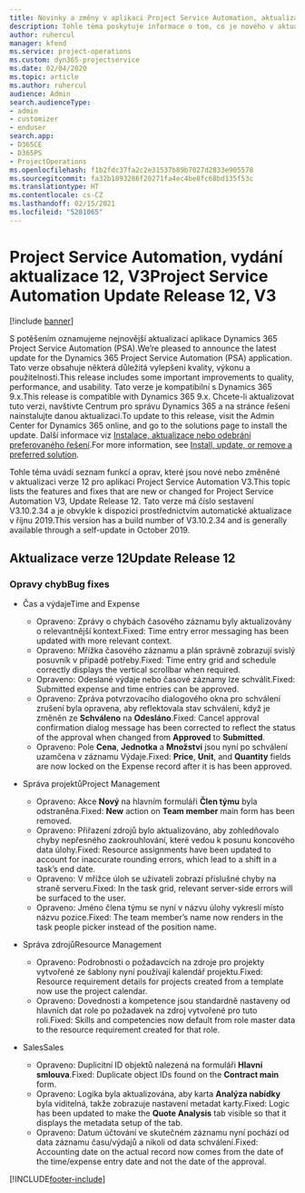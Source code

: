 ```yaml
---
title: Novinky a změny v aplikaci Project Service Automation, aktualizace verze 12, V3
description: Tohle téma poskytuje informace o tom, co je nového v aktualizaci verze 12 pro aplikaci Project Service Automation V3.
author: ruhercul
manager: kfend
ms.service: project-operations
ms.custom: dyn365-projectservice
ms.date: 02/04/2020
ms.topic: article
ms.author: ruhercul
audience: Admin
search.audienceType:
- admin
- customizer
- enduser
search.app:
- D365CE
- D365PS
- ProjectOperations
ms.openlocfilehash: f1b2fdc37fa2c2e31537b89b7027d2833e905578
ms.sourcegitcommit: fa32b1893286f20271fa4ec4be8fc68bd135f53c
ms.translationtype: HT
ms.contentlocale: cs-CZ
ms.lasthandoff: 02/15/2021
ms.locfileid: "5281065"
---
```

# <a name="project-service-automation-update-release-12-v3"></a><span data-ttu-id="06e7a-103">Project Service Automation, vydání aktualizace 12, V3</span><span class="sxs-lookup"><span data-stu-id="06e7a-103">Project Service Automation Update Release 12, V3</span></span>

[!include [banner](../includes/psa-now-project-operations.md)]

<span data-ttu-id="06e7a-104">S potěšením oznamujeme nejnovější aktualizaci aplikace Dynamics 365 Project Service Automation (PSA).</span><span class="sxs-lookup"><span data-stu-id="06e7a-104">We’re pleased to announce the latest update for the Dynamics 365 Project Service Automation (PSA) application.</span></span> <span data-ttu-id="06e7a-105">Tato verze obsahuje některá důležitá vylepšení kvality, výkonu a použitelnosti.</span><span class="sxs-lookup"><span data-stu-id="06e7a-105">This release includes some important improvements to quality, performance, and usability.</span></span> <span data-ttu-id="06e7a-106">Tato verze je kompatibilní s Dynamics 365 9.x.</span><span class="sxs-lookup"><span data-stu-id="06e7a-106">This release is compatible with Dynamics 365 9.x.</span></span> <span data-ttu-id="06e7a-107">Chcete-li aktualizovat tuto verzi, navštivte Centrum pro správu Dynamics 365 a na stránce řešení nainstalujte danou aktualizaci.</span><span class="sxs-lookup"><span data-stu-id="06e7a-107">To update to this release, visit the Admin Center for Dynamics 365 online, and go to the solutions page to install the update.</span></span> <span data-ttu-id="06e7a-108">Další informace viz [Instalace, aktualizace nebo odebrání preferovaného řešení](https://docs.microsoft.com/power-platform/admin/install-remove-preferred-solution).</span><span class="sxs-lookup"><span data-stu-id="06e7a-108">For more information, see [Install, update, or remove a preferred solution](https://docs.microsoft.com/power-platform/admin/install-remove-preferred-solution).</span></span>

<span data-ttu-id="06e7a-109">Tohle téma uvádí seznam funkcí a oprav, které jsou nové nebo změněné v aktualizaci verze 12 pro aplikaci Project Service Automation V3.</span><span class="sxs-lookup"><span data-stu-id="06e7a-109">This topic lists the features and fixes that are new or changed for Project Service Automation V3, Update Release 12.</span></span> <span data-ttu-id="06e7a-110">Tato verze má číslo sestavení V3.10.2.34 a je obvykle k dispozici prostřednictvím automatické aktualizace v říjnu 2019.</span><span class="sxs-lookup"><span data-stu-id="06e7a-110">This version has a build number of V3.10.2.34 and is generally available through a self-update in October 2019.</span></span>

## <a name="update-release-12"></a><span data-ttu-id="06e7a-111">Aktualizace verze 12</span><span class="sxs-lookup"><span data-stu-id="06e7a-111">Update Release 12</span></span>

### <a name="bug-fixes"></a><span data-ttu-id="06e7a-112">Opravy chyb</span><span class="sxs-lookup"><span data-stu-id="06e7a-112">Bug fixes</span></span>

- <span data-ttu-id="06e7a-113">Čas a výdaje</span><span class="sxs-lookup"><span data-stu-id="06e7a-113">Time and Expense</span></span>

    - <span data-ttu-id="06e7a-114">Opraveno: Zprávy o chybách časového záznamu byly aktualizovány o relevantnější kontext.</span><span class="sxs-lookup"><span data-stu-id="06e7a-114">Fixed: Time entry error messaging has been updated with more relevant context.</span></span>
    - <span data-ttu-id="06e7a-115">Opraveno: Mřížka časového záznamu a plán správně zobrazují svislý posuvník v případě potřeby.</span><span class="sxs-lookup"><span data-stu-id="06e7a-115">Fixed: Time entry grid and schedule correctly displays the vertical scrollbar when required.</span></span>
    - <span data-ttu-id="06e7a-116">Opraveno: Odeslané výdaje nebo časové záznamy lze schválit.</span><span class="sxs-lookup"><span data-stu-id="06e7a-116">Fixed: Submitted expense and time entries can be approved.</span></span>
    - <span data-ttu-id="06e7a-117">Opraveno: Zpráva potvrzovacího dialogového okna pro schválení zrušení byla opravena, aby reflektovala stav schválení, když je změněn ze **Schváleno** na **Odesláno**.</span><span class="sxs-lookup"><span data-stu-id="06e7a-117">Fixed: Cancel approval confirmation dialog message has been corrected to reflect the status of the approval when changed from **Approved** to **Submitted**.</span></span>
    - <span data-ttu-id="06e7a-118">Opraveno: Pole **Cena**, **Jednotka** a **Množství** jsou nyní po schválení uzamčena v záznamu Výdaje.</span><span class="sxs-lookup"><span data-stu-id="06e7a-118">Fixed: **Price**, **Unit**, and **Quantity** fields are now locked on the Expense record after it is has been approved.</span></span>

- <span data-ttu-id="06e7a-119">Správa projektů</span><span class="sxs-lookup"><span data-stu-id="06e7a-119">Project Management</span></span>

    - <span data-ttu-id="06e7a-120">Opraveno: Akce **Nový** na hlavním formuláři **Člen týmu** byla odstraněna.</span><span class="sxs-lookup"><span data-stu-id="06e7a-120">Fixed: **New** action on **Team member** main form has been removed.</span></span>
    - <span data-ttu-id="06e7a-121">Opraveno: Přiřazení zdrojů bylo aktualizováno, aby zohledňovalo chyby nepřesného zaokrouhlování, které vedou k posunu koncového data úlohy.</span><span class="sxs-lookup"><span data-stu-id="06e7a-121">Fixed: Resource assignments have been updated to account for inaccurate rounding errors, which lead to a shift in a task’s end date.</span></span>
    - <span data-ttu-id="06e7a-122">Opraveno: V mřížce úloh se uživateli zobrazí příslušné chyby na straně serveru.</span><span class="sxs-lookup"><span data-stu-id="06e7a-122">Fixed: In the task grid, relevant server-side errors will be surfaced to the user.</span></span>
    - <span data-ttu-id="06e7a-123">Opraveno: Jméno člena týmu se nyní v názvu úlohy vykreslí místo názvu pozice.</span><span class="sxs-lookup"><span data-stu-id="06e7a-123">Fixed: The team member’s name now renders in the task people picker instead of the position name.</span></span>

- <span data-ttu-id="06e7a-124">Správa zdrojů</span><span class="sxs-lookup"><span data-stu-id="06e7a-124">Resource Management</span></span>

    - <span data-ttu-id="06e7a-125">Opraveno: Podrobnosti o požadavcích na zdroje pro projekty vytvořené ze šablony nyní používají kalendář projektu.</span><span class="sxs-lookup"><span data-stu-id="06e7a-125">Fixed: Resource requirement details for projects created from a template now use the project calendar.</span></span>
    - <span data-ttu-id="06e7a-126">Opraveno: Dovednosti a kompetence jsou standardně nastaveny od hlavních dat role po požadavek na zdroj vytvořené pro tuto roli.</span><span class="sxs-lookup"><span data-stu-id="06e7a-126">Fixed: Skills and competencies now default from role master data to the resource requirement created for that role.</span></span>

- <span data-ttu-id="06e7a-127">Sales</span><span class="sxs-lookup"><span data-stu-id="06e7a-127">Sales</span></span>

    - <span data-ttu-id="06e7a-128">Opraveno: Duplicitní ID objektů nalezená na formuláři **Hlavní smlouva**.</span><span class="sxs-lookup"><span data-stu-id="06e7a-128">Fixed: Duplicate object IDs found on the **Contract main** form.</span></span>
    - <span data-ttu-id="06e7a-129">Opraveno: Logika byla aktualizována, aby karta **Analýza nabídky** byla viditelná, takže zobrazuje nastavení metadat karty.</span><span class="sxs-lookup"><span data-stu-id="06e7a-129">Fixed: Logic has been updated to make the **Quote Analysis** tab visible so that it displays the metadata setup of the tab.</span></span>
    - <span data-ttu-id="06e7a-130">Opraveno: Datum účtování ve skutečném záznamu nyní pochází od data záznamu času/výdajů a nikoli od data schválení.</span><span class="sxs-lookup"><span data-stu-id="06e7a-130">Fixed: Accounting date on the actual record now comes from the date of the time/expense entry date and not the date of the approval.</span></span>


[!INCLUDE[footer-include](../includes/footer-banner.md)]